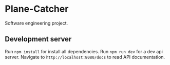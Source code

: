 # Plane-Catcher

Software engineering project.


## Development server
Run `npm install` for install all dependencies.
Run `npm run dev` for a dev api server. Navigate to `http://localhost:8080/docs` to read API documentation.


